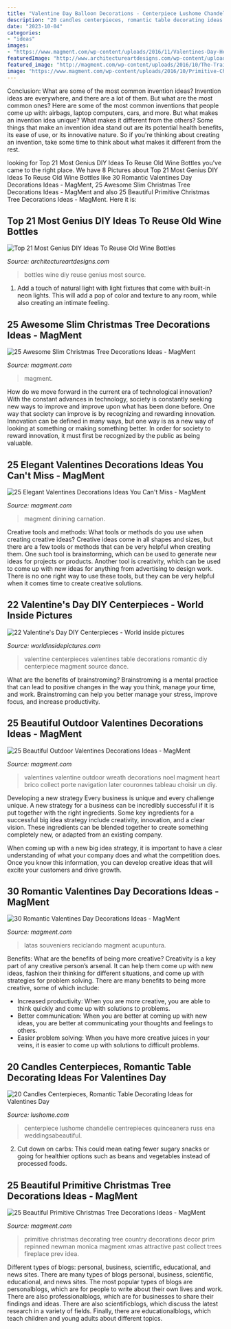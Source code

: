 ```yaml
---
title: "Valentine Day Balloon Decorations - Centerpiece Lushome Chandelle Centrepieces Quinceanera Russ Ena Weddingsabeautiful"
description: "20 candles centerpieces, romantic table decorating ideas for valentines day"
date: "2023-10-04"
categories:
- "ideas"
images:
- "https://www.magment.com/wp-content/uploads/2016/11/Valentines-Day-Heart-Wreath-Craft.jpg"
featuredImage: "http://www.architectureartdesigns.com/wp-content/uploads/2015/09/11108.jpg"
featured_image: "http://magment.com/wp-content/uploads/2016/10/The-Train-around-Christmas-Tree-Candy.jpg"
image: "https://www.magment.com/wp-content/uploads/2016/10/Primitive-Christmas-Tree-Decorating-Ideas-For-2016.jpg"
---
```



Conclusion: What are some of the most common invention ideas?
Invention ideas are everywhere, and there are a lot of them. But what are the most common ones? Here are some of the most common inventions that people come up with: airbags, laptop computers, cars, and more. 
But what makes an invention idea unique? What makes it different from the others? 
Some things that make an invention idea stand out are its potential health benefits, its ease of use, or its innovative nature. So if you're thinking about creating an invention, take some time to think about what makes it different from the rest.

	

		
looking for Top 21 Most Genius DIY Ideas To Reuse Old Wine Bottles you've came to the right place. We have 8 Pictures about Top 21 Most Genius DIY Ideas To Reuse Old Wine Bottles like 30 Romantic Valentines Day Decorations Ideas - MagMent, 25 Awesome Slim Christmas Tree Decorations Ideas - MagMent and also 25 Beautiful Primitive Christmas Tree Decorations Ideas - MagMent. Here it is:
		
    
## Top 21 Most Genius DIY Ideas To Reuse Old Wine Bottles

<img loading=lazy src="http://www.architectureartdesigns.com/wp-content/uploads/2015/09/11108.jpg" onerror="this.onerror=null;this.src='https://tse2.mm.bing.net/th?id=OIP.XOsQbLvx-hDdqBIwOi7CBAHaLG&amp;pid=15.1';" alt="Top 21 Most Genius DIY Ideas To Reuse Old Wine Bottles">

_Source: architectureartdesigns.com_

>bottles wine diy reuse genius most source. 

	

1. Add a touch of natural light with light fixtures that come with built-in neon lights. This will add a pop of color and texture to any room, while also creating an intimate feeling.

    
## 25 Awesome Slim Christmas Tree Decorations Ideas - MagMent

<img loading=lazy src="http://magment.com/wp-content/uploads/2016/10/The-Train-around-Christmas-Tree-Candy.jpg" onerror="this.onerror=null;this.src='https://tse3.mm.bing.net/th?id=OIP.W7LjN1I9OgolPqgR088R9gHaLI&amp;pid=15.1';" alt="25 Awesome Slim Christmas Tree Decorations Ideas - MagMent">

_Source: magment.com_

>magment. 

	

How do we move forward in the current era of technological innovation? With the constant advances in technology, society is constantly seeking new ways to improve and improve upon what has been done before. One way that society can improve is by recognizing and rewarding innovation. Innovation can be defined in many ways, but one way is as a new way of looking at something or making something better. In order for society to reward innovation, it must first be recognized by the public as being valuable.

    
## 25 Elegant Valentines Decorations Ideas You Can&#039;t Miss - MagMent

<img loading=lazy src="http://magment.com/wp-content/uploads/2016/11/Valentines-Day-Wedding-Centerpiece.jpg" onerror="this.onerror=null;this.src='https://tse3.mm.bing.net/th?id=OIP.9wWqkp_qQ0GZ4KLQv8xSSQHaLH&amp;pid=15.1';" alt="25 Elegant Valentines Decorations Ideas You Can&#039;t Miss - MagMent">

_Source: magment.com_

>magment dinining carnation. 

	

Creative tools and methods: What tools or methods do you use when creating creative ideas?
Creative ideas come in all shapes and sizes, but there are a few tools or methods that can be very helpful when creating them. One such tool is brainstorming, which can be used to generate new ideas for projects or products. Another tool is creativity, which can be used to come up with new ideas for anything from advertising to design work. There is no one right way to use these tools, but they can be very helpful when it comes time to create creative solutions.

    
## 22 Valentine&#039;s Day DIY Centerpieces - World Inside Pictures

<img loading=lazy src="https://worldinsidepictures.com/wp-content/uploads/2014/01/1440.jpg" onerror="this.onerror=null;this.src='https://tse3.mm.bing.net/th?id=OIP.TIEi7azUCvq1EKb1LYyp9wHaJ4&amp;pid=15.1';" alt="22 Valentine&#039;s Day DIY Centerpieces - World inside pictures">

_Source: worldinsidepictures.com_

>valentine centerpieces valentines table decorations romantic diy centerpiece magment source dance. 

	

What are the benefits of brainstroming?
Brainstroming is a mental practice that can lead to positive changes in the way you think, manage your time, and work. Brainstroming can help you better manage your stress, improve focus, and increase productivity.

    
## 25 Beautiful Outdoor Valentines Decorations Ideas - MagMent

<img loading=lazy src="https://www.magment.com/wp-content/uploads/2016/11/Valentines-Day-Heart-Wreath-Craft.jpg" onerror="this.onerror=null;this.src='https://tse3.mm.bing.net/th?id=OIP.eSgR030BCL2EB9iWWe5V5QHaJ4&amp;pid=15.1';" alt="25 Beautiful Outdoor Valentines Decorations Ideas - MagMent">

_Source: magment.com_

>valentines valentine outdoor wreath decorations noel magment heart brico collect porte navigation later couronnes tableau choisir un diy. 

	

Developing a new strategy
Every business is unique and every challenge unique. A new strategy for a business can be incredibly successful if it is put together with the right ingredients. 
Some key ingredients for a successful big idea strategy include creativity, innovation, and a clear vision. These ingredients can be blended together to create something completely new, or adapted from an existing company. 

When coming up with a new big idea strategy, it is important to have a clear understanding of what your company does and what the competition does. Once you know this information, you can develop creative ideas that will excite your customers and drive growth.

    
## 30 Romantic Valentines Day Decorations Ideas - MagMent

<img loading=lazy src="http://magment.com/wp-content/uploads/2016/11/Valentine-Table-Centerpieces.jpg" onerror="this.onerror=null;this.src='https://tse4.mm.bing.net/th?id=OIP._ND39nvxVzo_K9Uac59e5AHaJ4&amp;pid=15.1';" alt="30 Romantic Valentines Day Decorations Ideas - MagMent">

_Source: magment.com_

>latas souveniers reciclando magment acupuntura. 

	

Benefits: What are the benefits of being more creative?
Creativity is a key part of any creative person’s arsenal. It can help them come up with new ideas, fashion their thinking for different situations, and come up with strategies for problem solving. There are many benefits to being more creative, some of which include: 
- Increased productivity: When you are more creative, you are able to think quickly and come up with solutions to problems.
- Better communication: When you are better at coming up with new ideas, you are better at communicating your thoughts and feelings to others.
- Easier problem solving: When you have more creative juices in your veins, it is easier to come up with solutions to difficult problems.

    
## 20 Candles Centerpieces, Romantic Table Decorating Ideas For Valentines Day

<img loading=lazy src="https://www.lushome.com/wp-content/uploads/2012/01/candles-centerpiece-table-decorating-ideas-valentines-day-15.jpg" onerror="this.onerror=null;this.src='https://tse2.mm.bing.net/th?id=OIP.raOeiHFt8HISOImLNJbzuAAAAA&amp;pid=15.1';" alt="20 Candles Centerpieces, Romantic Table Decorating Ideas for Valentines Day">

_Source: lushome.com_

>centerpiece lushome chandelle centrepieces quinceanera russ ena weddingsabeautiful. 

	

2. Cut down on carbs: This could mean eating fewer sugary snacks or going for healthier options such as beans and vegetables instead of processed foods.

    
## 25 Beautiful Primitive Christmas Tree Decorations Ideas - MagMent

<img loading=lazy src="https://www.magment.com/wp-content/uploads/2016/10/Primitive-Christmas-Tree-Decorating-Ideas-For-2016.jpg" onerror="this.onerror=null;this.src='https://tse1.mm.bing.net/th?id=OIP.wk_OfwIAJtbJaHNCNDR0_gHaJ4&amp;pid=15.1';" alt="25 Beautiful Primitive Christmas Tree Decorations Ideas - MagMent">

_Source: magment.com_

>primitive christmas decorating tree country decorations decor prim repinned newman monica magment xmas attractive past collect trees fireplace prev idea. 

	

Different types of blogs: personal, business, scientific, educational, and news sites.
There are many types of blogs personal, business, scientific, educational, and news sites. The most popular types of blogs are personalblogs, which are for people to write about their own lives and work. There are also professionalblogs, which are for businesses to share their findings and ideas. There are also scientificblogs, which discuss the latest research in a variety of fields. Finally, there are educationalblogs, which teach children and young adults about different topics.

